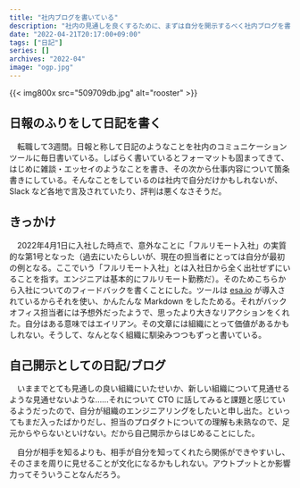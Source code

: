 ```yaml
---
title: "社内ブログを書いている"
description: "社内の見通しを良くするために、まずは自分を開示するべく社内ブログを書くことにした。"
date: "2022-04-21T20:17:00+09:00"
tags: ["日記"]
series: []
archives: "2022-04"
image: "ogp.jpg"
---
```



{{< img800x src="509709db.jpg" alt="rooster" >}}

## 日報のふりをして日記を書く

　転職して3週間。日報と称して日記のようなことを社内のコミュニケーションツールに毎日書いている。しばらく書いているとフォーマットも固まってきて、はじめに雑談・エッセイのようなことを書き、その次から仕事内容について箇条書きにしている。そんなことをしているのは社内で自分だけかもしれないが、Slack など各地で言及されていたり、評判は悪くなさそうだ。

## きっかけ

　2022年4月1日に入社した時点で、意外なことに「フルリモート入社」の実質的な第1号となった（過去にいたらしいが、現在の担当者にとっては自分が最初の例となる。ここでいう「フルリモート入社」とは入社日から全く出社ぜずにいることを指す。エンジニアは基本的にフルリモート勤務だ）。そのためこちらから入社についてのフィードバックを書くことにした。ツールは [esa.io](http://esa.io) が導入されているからそれを使い、かんたんな Markdown をしたためる。それがバックオフィス担当者には予想外だったようで、思ったより大きなリアクションをくれた。自分はある意味ではエイリアン。その文章には組織にとって価値があるかもしれない。そうして、なんとなく組織に馴染みつつもずっと書いている。

## 自己開示としての日記/ブログ

　いままでとても見通しの良い組織にいたせいか、新しい組織について見通せるような見通せないような……それについて CTO に話してみると課題と感じているようだったので、自分が組織のエンジニアリングをしたいと申し出た。といってもまだ入ったばかりだし、担当のプロダクトについての理解も未熟なので、足元からやらないといけない。だから自己開示からはじめることにした。

　自分が相手を知るよりも、相手が自分を知ってくれたら関係ができやすいし、そのさまを周りに見せることが文化になるかもしれない。アウトプットとか影響力ってそういうことなんだろう。
